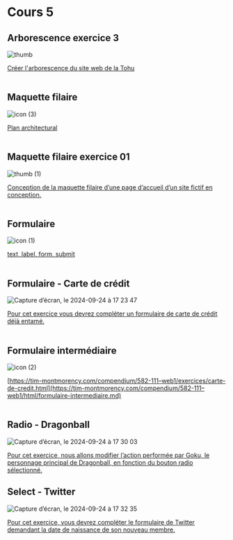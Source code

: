 # Cours 5

## Arborescence exercice 3

![thumb](https://github.com/user-attachments/assets/1d0921c0-3bc8-4749-9c37-e006b1ddca43)


[Créer l'arborescence du site web de la Tohu](https://tim-montmorency.com/compendium/582-111–web1/exercices/arborescence_reproduction_ex3.md)
<br>
<br>
## Maquette filaire

![icon (3)](https://github.com/user-attachments/assets/816f3906-5e07-4c07-8a91-1a9d55bebbfd)


[Plan architectural](https://tim-montmorency.com/compendium/582-111–web1/autres/maquette-filaire.md)
<br>
<br>
## Maquette filaire exercice 01

![thumb (1)](https://github.com/user-attachments/assets/45541572-9050-4928-9ef2-4c46067f71d0)


[Conception de la maquette filaire d’une page d’accueil d’un site fictif en conception.](https://tim-montmorency.com/compendium/582-111–web1/exercices/maquette-filaire-ex01.md)
<br>
<br>
## Formulaire

![icon (1)](https://github.com/user-attachments/assets/930845c4-c6f3-4132-bf44-83b3a4051506)


[text, label, form, submit](https://tim-montmorency.com/compendium/582-111–web1/html/formulaire.md)
<br>
<br>
## Formulaire - Carte de crédit
![Capture d’écran, le 2024-09-24 à 17 23 47](https://github.com/user-attachments/assets/eb9e09d7-4dcf-479a-9a75-85eeb50c27d0)


[Pour cet exercice vous devrez compléter un formulaire de carte de crédit déjà entamé.](https://tim-montmorency.com/compendium/582-111–web1/exercices/carte-de-credit.md)
<br>
<br>

## Formulaire intermédiaire
![icon (2)](https://github.com/user-attachments/assets/99a514a1-30cf-4734-875b-0edf09a09c01)


[https://tim-montmorency.com/compendium/582-111–web1/exercices/carte-de-credit.html](https://tim-montmorency.com/compendium/582-111–web1/html/formulaire-intermediaire.md)
<br>
<br>

## Radio - Dragonball

![Capture d’écran, le 2024-09-24 à 17 30 03](https://github.com/user-attachments/assets/cf6f90d2-a16c-4540-a90f-8b7232ba4e20)

[
Pour cet exercice, nous allons modifier l’action performée par Goku, le personnage principal de Dragonball, en fonction du bouton radio sélectionné.](https://tim-montmorency.com/compendium/582-111–web1/exercices/dragonball.md)

## Select - Twitter
![Capture d’écran, le 2024-09-24 à 17 32 35](https://github.com/user-attachments/assets/f7dd0cee-6d12-4c86-b267-20c37bc7074f)


[Pour cet exercice, vous devrez compléter le formulaire de Twitter demandant la date de naissance de son nouveau membre.](https://tim-montmorency.com/compendium/582-111–web1/exercices/twitter.md)


